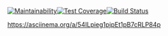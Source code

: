 [![Maintainability](https://api.codeclimate.com/v1/badges/66960d336c1581040bff/maintainability)](https://codeclimate.com/github/mvaload/php-project-lvl2/maintainability)[![Test Coverage](https://api.codeclimate.com/v1/badges/66960d336c1581040bff/test_coverage)](https://codeclimate.com/github/mvaload/php-project-lvl2/test_coverage)[![Build Status](https://travis-ci.com/mvaload/php-project-lvl2.svg?branch=master)](https://travis-ci.com/mvaload/php-project-lvl2)  

https://asciinema.org/a/54ILpieg1pjpEt1pB7cRLP84p